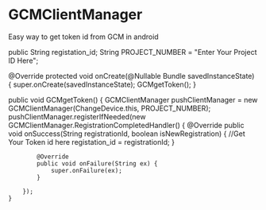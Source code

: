 # GCMClientManager
Easy way to get token id from GCM in android

public String registation_id;
String PROJECT_NUMBER = "Enter Your Project ID Here";



@Override
    protected void onCreate(@Nullable Bundle savedInstanceState) {
        super.onCreate(savedInstanceState);
         GCMgetToken();
}



public void GCMgetToken() {
        GCMClientManager pushClientManager = new GCMClientManager(ChangeDevice.this, PROJECT_NUMBER);
        pushClientManager.registerIfNeeded(new GCMClientManager.RegistrationCompletedHandler() {
            @Override
            public void onSuccess(String registrationId, boolean isNewRegistration) {
                //Get Your Token id here
                registation_id = registrationId;
            }

            @Override
            public void onFailure(String ex) {
                super.onFailure(ex);
            }

        });
    }
